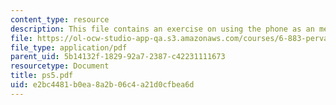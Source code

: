 ```yaml
---
content_type: resource
description: This file contains an exercise on using the phone as an memory assistant.
file: https://ol-ocw-studio-app-qa.s3.amazonaws.com/courses/6-883-pervasive-human-centric-computing-sma-5508-spring-2006/e2bc4481b0ea8a2b06c4a21d0cfbea6d_ps5.pdf
file_type: application/pdf
parent_uid: 5b14132f-1829-92a7-2387-c42231111673
resourcetype: Document
title: ps5.pdf
uid: e2bc4481-b0ea-8a2b-06c4-a21d0cfbea6d
---
```

